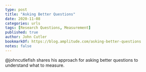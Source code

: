 ```yaml
---
type: post
title: "Asking Better Questions"
date: 2020-11-08
categories: urls
tags: [Research Questions, Measurement]
published: true
author: John Cutler
bookmarkOf: https://blog.amplitude.com/asking-better-questions
notes: false
---
```


@johncutlefish shares his approach for asking better questions to understand what to measure.